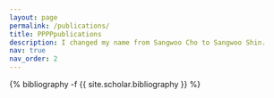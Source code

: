 ```yaml
---
layout: page
permalink: /publications/
title: PPPPpublications
description: I changed my name from Sangwoo Cho to Sangwoo Shin.
nav: true
nav_order: 2
---
```

<!-- _pages/publications.md -->
<div class="publications">

{% bibliography -f {{ site.scholar.bibliography }} %}

</div>

